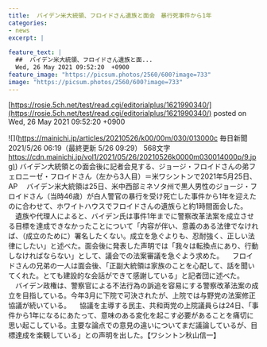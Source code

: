 ```yaml
---
title:  バイデン米大統領、フロイドさん遺族と面会　暴行死事件から1年  
categories:
- news
excerpt: |
  
feature_text: |
  ##  バイデン米大統領、フロイドさん遺族と面...
  Wed, 26 May 2021 09:52:20  +0900
feature_image: "https://picsum.photos/2560/600?image=733"
image: "https://picsum.photos/2560/600?image=733"
---
```


[https://rosie.5ch.net/test/read.cgi/editorialplus/1621990340/](https://rosie.5ch.net/test/read.cgi/editorialplus/1621990340/)
posted on Wed, 26 May 2021 09:52:20  +0900

<!--more-->

![](https://mainichi.jp/articles/20210526/k00/00m/030/013000c 毎日新聞 2021/5/26 06:19（最終更新 5/26 09:29） 568文字 [https://cdn.mainichi.jp/vol1/2021/05/26/20210526k0000m030014000p/9.jpg)](https://cdn.mainichi.jp/vol1/2021/05/26/20210526k0000m030014000p/9.jpg)) バイデン大統領との面会後に記者会見する、ジョージ・フロイドさんの弟フェロニーゼ・フロイドさん（左から3人目）＝米ワシントンで2021年5月25日、AP 　バイデン米大統領は25日、米中西部ミネソタ州で黒人男性のジョージ・フロイドさん（当時46歳）が白人警官の暴行を受け死亡した事件から1年を迎えたのに合わせて、ホワイトハウスでフロイドさんの遺族らと約1時間面会した。 　遺族や代理人によると、バイデン氏は事件1年までに警察改革法案を成立させる目標を達成できなかったことについて「内容が伴い、意義のある法律でなければ、（成立のために）署名したくない。成立を急ぐよりも、忍耐強く、正しい法律にしたい」と述べた。面会後に発表した声明では「我々は転換点にあり、行動しなければならない」として、議会での法案審議を急ぐよう求めた。 　フロイドさんの兄弟の一人は面会後、「正副大統領は家族のことを心配して、話を聞いてくれた。とても建設的な会話ができて感謝している」と記者団に述べた。 　バイデン政権は、警察官による不法行為の訴追を容易にする警察改革法案の成立を目指している。今年3月に下院で可決されたが、上院では与野党の法案修正協議が続いている。 　協議を主導する民主、共和両党の上院議員らは24日、「事件から1年になるにあたって、意味のある変化を起こす必要があることを痛切に思い起こしている。主要な論点での意見の違いについてまだ議論しているが、目標達成を楽観している」との声明を出した。【ワシントン秋山信一】
